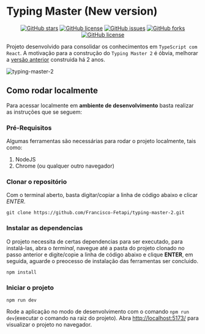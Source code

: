 # Typing Master (New version)
<p align="center">
<a href="https://github.com/Francisco-Fetapi/typing-master-2/stargazers"><img alt="GitHub stars" src="https://img.shields.io/github/stars/Francisco-Fetapi/typing-master-2?style=plastic"></a>
<a href="https://github.com/Francisco-Fetapi/typing-master-2"><img alt="GitHub license" src="https://img.shields.io/badge/Exercise-For%20trainning-orange"></a>
<a href="https://github.com/Francisco-Fetapi/typing-master-2/issues"><img alt="GitHub issues" src="https://img.shields.io/github/issues/Francisco-Fetapi/typing-master-2?style=plastic"></a>
<a href="https://github.com/Francisco-Fetapi/typing-master-2/network"><img alt="GitHub forks" src="https://img.shields.io/github/forks/Francisco-Fetapi/typing-master-2?style=plastic"></a>
<a href="https://github.com/Francisco-Fetapi/typing-master-2"><img alt="GitHub license" src="https://img.shields.io/github/license/Francisco-Fetapi/typing-master-2?style=plastic"></a>
</p>

Projeto desenvolvido para consolidar os conhecimentos em `TypeScript com React`. A motivação para a construção do `Typing Master 2` é óbvia, melhorar a [versão anterior](https://github.com/Francisco-Fetapi/typing-master) construida há 2 anos.

![typing-master-2](https://user-images.githubusercontent.com/74926014/184113797-392570dd-3c40-4363-8404-4d37992aad0b.gif)


## Como rodar localmente

Para acessar localmente em **ambiente de desenvolvimento** basta realizar as instruções que se seguem:

### Pré-Requisitos

Algumas ferramentas são necessárias para rodar o projeto localmente, tais como:

1. NodeJS
2. Chrome (ou qualquer outro navegador)

### Clonar o repositório

Com o terminal aberto, basta digitar/copiar a linha de código abaixo e clicar _ENTER_.

```
git clone https://github.com/Francisco-Fetapi/typing-master-2.git
```

### Instalar as dependencias

O projeto necessita de certas dependencias para ser executado, para instalá-las, abra o _terminal_, navegue até a pasta do projeto clonado no passo anterior e digite/copie a linha de código abaixo e clique **ENTER**, em seguida, aguarde o preocesso de instalação das ferramentas ser concluido.

```
npm install
```
### Iniciar o projeto
```
npm run dev
```
Rode a aplicação no modo de desenvolvimento com o comando `npm run dev`(executar o comando na raiz do projeto).
Abra [http://localhost:5173/](http://localhost:5173/) para visualizar o projeto no navegador.

